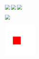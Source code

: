 ![](https://badges.pufler.dev/repos/foryzen)
![](https://badges.pufler.dev/years/foryzen)
![](https://badges.pufler.dev/commits/all/foryzen)

![](https://github-readme-stats.vercel.app/api/top-langs/?username=foryzen&layout=compact&count_private=true&show_icons=true)

[![gif](https://github.com/foryzen/foryzen/blob/92e539c8b535d6c5eae74ae95e82acd79c2a7a62/3d.gif)](https://foryzen.github.io/main/)

